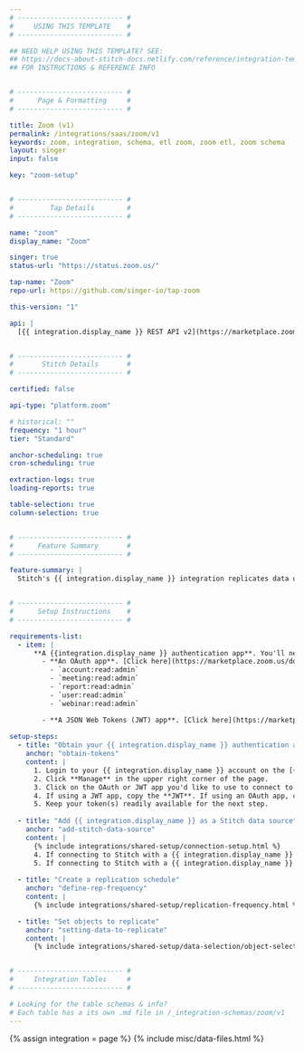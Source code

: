 ```yaml
---
# -------------------------- #
#     USING THIS TEMPLATE    #
# -------------------------- #

## NEED HELP USING THIS TEMPLATE? SEE:
## https://docs-about-stitch-docs.netlify.com/reference/integration-templates/saas/
## FOR INSTRUCTIONS & REFERENCE INFO


# -------------------------- #
#      Page & Formatting     #
# -------------------------- #

title: Zoom (v1)
permalink: /integrations/saas/zoom/v1
keywords: zoom, integration, schema, etl zoom, zoom etl, zoom schema
layout: singer
input: false

key: "zoom-setup"


# -------------------------- #
#         Tap Details        #
# -------------------------- #

name: "zoom"
display_name: "Zoom"

singer: true
status-url: "https://status.zoom.us/"

tap-name: "Zoom"
repo-url: https://github.com/singer-io/tap-zoom

this-version: "1"

api: |
  [{{ integration.display_name }} REST API v2](https://marketplace.zoom.us/docs/api-reference/introduction){:target="new"}


# -------------------------- #
#       Stitch Details       #
# -------------------------- #

certified: false

api-type: "platform.zoom"

# historical: ""
frequency: "1 hour"
tier: "Standard"

anchor-scheduling: true
cron-scheduling: true

extraction-logs: true
loading-reports: true

table-selection: true
column-selection: true


# -------------------------- #
#      Feature Summary       #
# -------------------------- #

feature-summary: |
  Stitch's {{ integration.display_name }} integration replicates data using the {{ integration.api | flatify | strip }}. Refer to the [Schema](#schema) section for a list of objects available for replication.


# -------------------------- #
#      Setup Instructions    #
# -------------------------- #

requirements-list:
  - item: |
      **A {{integration.display_name }} authentication app**. You'll need one of the following apps to connect your {{integration.display_name }} account to Stitch:
        - **An OAuth app**. [Click here](https://marketplace.zoom.us/docs/guides/build/oauth-app){:target="new"} for more information on OAuth apps. If using a {{ integration.display_name }} OAuth App to connect to Stitch, make sure that the following scopes are included in the app:
          - `account:read:admin`
          - `meeting:read:admin`
          - `report:read:admin`
          - `user:read:admin`
          - `webinar:read:admin`

        - **A JSON Web Tokens (JWT) app**. [Click here](https://marketplace.zoom.us/docs/guides/build/jwt-app){:target="new"} for more information on JWT apps. 
  
setup-steps:
  - title: "Obtain your {{ integration.display_name }} authentication app tokens"
    anchor: "obtain-tokens"
    content: |
      1. Login to your {{ integration.display_name }} account on the [{{ integration.display_name }} App Marketplace](https://marketplace.zoom.us/){:target="new"}.
      2. Click **Manage** in the upper right corner of the page.
      3. Click on the OAuth or JWT app you'd like to use to connect to Stitch.
      4. If using a JWT app, copy the **JWT**. If using an OAuth app, copy the **Client ID**, **Client Secret**, and **Refresh Token**.
      5. Keep your token(s) readily available for the next step.
      
  - title: "Add {{ integration.display_name }} as a Stitch data source"
    anchor: "add-stitch-data-source"
    content: |
      {% include integrations/shared-setup/connection-setup.html %}
      4. If connecting to Stitch with a {{ integration.display_name }} OAuth app, paste the **Client ID**, **Client Secret**, and **Refresh Token** you obtained in [Step 1](#obtain-tokens) into their respective fields.
      5. If connecting to Stitch with a {{ integration.display_name }} JWT app, paste the **JWT** you obtained in [Step 1](#obtain-tokens) into the **JWT** field.
  
  - title: "Create a replication schedule"
    anchor: "define-rep-frequency"
    content: |
      {% include integrations/shared-setup/replication-frequency.html %}

  - title: "Set objects to replicate"
    anchor: "setting-data-to-replicate"
    content: |
      {% include integrations/shared-setup/data-selection/object-selection.html %}


# -------------------------- #
#     Integration Tables     #
# -------------------------- #

# Looking for the table schemas & info?
# Each table has a its own .md file in /_integration-schemas/zoom/v1
---
```

{% assign integration = page %}
{% include misc/data-files.html %}
